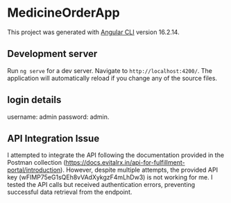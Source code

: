 # MedicineOrderApp

This project was generated with [Angular CLI](https://github.com/angular/angular-cli) version 16.2.14.

## Development server

Run `ng serve` for a dev server. Navigate to `http://localhost:4200/`. The application will automatically reload if you change any of the source files.


## login details

username: admin
password: admin.


## API Integration Issue
I attempted to integrate the API following the documentation provided in the Postman collection (https://docs.evitalrx.in/api-for-fulfillment-portal/introduction). However, despite multiple attempts, the provided API key (wFIMP75eG1sQEh8vVAdXykgzF4mLhDw3) is not working for me. I tested the API calls but received authentication errors, preventing successful data retrieval from the endpoint.
